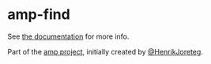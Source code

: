 # amp-find

See [the documentation](http://amp.ampersandjs.com#amp-find) for more info.

Part of the [amp project](http://amp.ampersandjs.com#amp-find), initially created by [@HenrikJoreteg](http://twitter.com/henrikjoreteg).